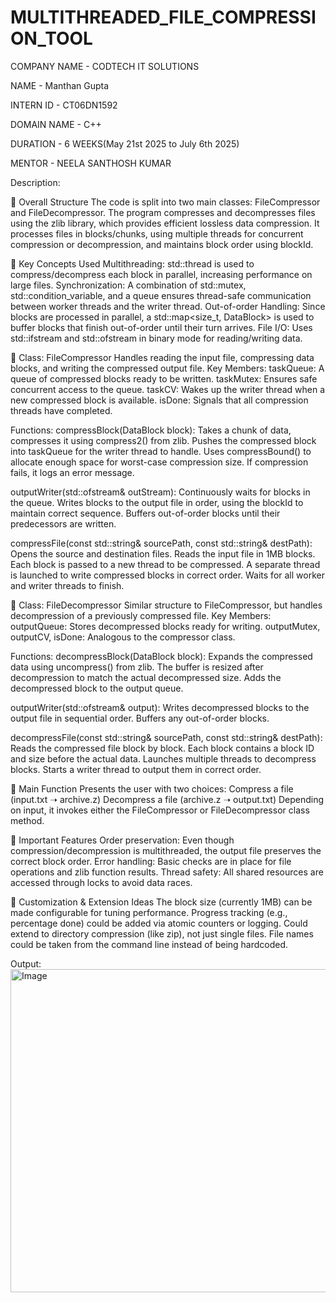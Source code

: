 # MULTITHREADED_FILE_COMPRESSION_TOOL

COMPANY NAME - CODTECH IT SOLUTIONS

NAME - Manthan Gupta

INTERN ID - CT06DN1592

DOMAIN NAME - C++

DURATION - 6 WEEKS(May 21st 2025 to July 6th 2025)

MENTOR - NEELA SANTHOSH KUMAR

Description:

🔹 Overall Structure
The code is split into two main classes: FileCompressor and FileDecompressor.
The program compresses and decompresses files using the zlib library, which provides efficient lossless data compression.
It processes files in blocks/chunks, using multiple threads for concurrent compression or decompression, and maintains block order using blockId.

🔹 Key Concepts Used
Multithreading: std::thread is used to compress/decompress each block in parallel, increasing performance on large files.
Synchronization: A combination of std::mutex, std::condition_variable, and a queue ensures thread-safe communication between worker threads and the writer thread.
Out-of-order Handling: Since blocks are processed in parallel, a std::map<size_t, DataBlock> is used to buffer blocks that finish out-of-order until their turn arrives.
File I/O: Uses std::ifstream and std::ofstream in binary mode for reading/writing data.

🔹 Class: FileCompressor
Handles reading the input file, compressing data blocks, and writing the compressed output file.
Key Members:
taskQueue: A queue of compressed blocks ready to be written.
taskMutex: Ensures safe concurrent access to the queue.
taskCV: Wakes up the writer thread when a new compressed block is available.
isDone: Signals that all compression threads have completed.

Functions:
compressBlock(DataBlock block):
Takes a chunk of data, compresses it using compress2() from zlib.
Pushes the compressed block into taskQueue for the writer thread to handle.
Uses compressBound() to allocate enough space for worst-case compression size.
If compression fails, it logs an error message.

outputWriter(std::ofstream& outStream):
Continuously waits for blocks in the queue.
Writes blocks to the output file in order, using the blockId to maintain correct sequence.
Buffers out-of-order blocks until their predecessors are written.

compressFile(const std::string& sourcePath, const std::string& destPath):
Opens the source and destination files.
Reads the input file in 1MB blocks.
Each block is passed to a new thread to be compressed.
A separate thread is launched to write compressed blocks in correct order.
Waits for all worker and writer threads to finish.

🔹 Class: FileDecompressor
Similar structure to FileCompressor, but handles decompression of a previously compressed file.
Key Members:
outputQueue: Stores decompressed blocks ready for writing.
outputMutex, outputCV, isDone: Analogous to the compressor class.

Functions:
decompressBlock(DataBlock block):
Expands the compressed data using uncompress() from zlib.
The buffer is resized after decompression to match the actual decompressed size.
Adds the decompressed block to the output queue.

outputWriter(std::ofstream& output):
Writes decompressed blocks to the output file in sequential order.
Buffers any out-of-order blocks.

decompressFile(const std::string& sourcePath, const std::string& destPath):
Reads the compressed file block by block.
Each block contains a block ID and size before the actual data.
Launches multiple threads to decompress blocks.
Starts a writer thread to output them in correct order.

🔹 Main Function
Presents the user with two choices:
Compress a file (input.txt ➝ archive.z)
Decompress a file (archive.z ➝ output.txt)
Depending on input, it invokes either the FileCompressor or FileDecompressor class method.

🔹 Important Features
Order preservation: Even though compression/decompression is multithreaded, the output file preserves the correct block order.
Error handling: Basic checks are in place for file operations and zlib function results.
Thread safety: All shared resources are accessed through locks to avoid data races.

🔹 Customization & Extension Ideas
The block size (currently 1MB) can be made configurable for tuning performance.
Progress tracking (e.g., percentage done) could be added via atomic counters or logging.
Could extend to directory compression (like zip), not just single files.
File names could be taken from the command line instead of being hardcoded.


Output:
<img width="1314" height="517" alt="Image" src="https://github.com/user-attachments/assets/9e348c76-b982-4afc-90f6-6392a6ce9250" />
